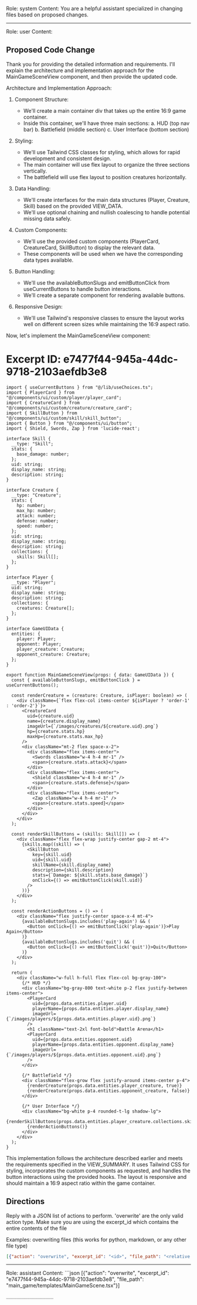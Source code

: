Role: system
Content: You are a helpful assistant specialized in changing files based on proposed changes.
__________________
Role: user
Content: 
## Proposed Code Change
Thank you for providing the detailed information and requirements. I'll explain the architecture and implementation approach for the MainGameSceneView component, and then provide the updated code.

Architecture and Implementation Approach:

1. Component Structure:
   - We'll create a main container div that takes up the entire 16:9 game container.
   - Inside this container, we'll have three main sections:
     a. HUD (top nav bar)
     b. Battlefield (middle section)
     c. User Interface (bottom section)

2. Styling:
   - We'll use Tailwind CSS classes for styling, which allows for rapid development and consistent design.
   - The main container will use flex layout to organize the three sections vertically.
   - The battlefield will use flex layout to position creatures horizontally.

3. Data Handling:
   - We'll create interfaces for the main data structures (Player, Creature, Skill) based on the provided VIEW_DATA.
   - We'll use optional chaining and nullish coalescing to handle potential missing data safely.

4. Custom Components:
   - We'll use the provided custom components (PlayerCard, CreatureCard, SkillButton) to display the relevant data.
   - These components will be used when we have the corresponding data types available.

5. Button Handling:
   - We'll use the availableButtonSlugs and emitButtonClick from useCurrentButtons to handle button interactions.
   - We'll create a separate component for rendering available buttons.

6. Responsive Design:
   - We'll use Tailwind's responsive classes to ensure the layout works well on different screen sizes while maintaining the 16:9 aspect ratio.

Now, let's implement the MainGameSceneView component:

# Excerpt ID: e7477f44-945a-44dc-9718-2103aefdb3e8
```tsx main_game/templates/MainGameScene.tsx
import { useCurrentButtons } from "@/lib/useChoices.ts";
import { PlayerCard } from "@/components/ui/custom/player/player_card";
import { CreatureCard } from "@/components/ui/custom/creature/creature_card";
import { SkillButton } from "@/components/ui/custom/skill/skill_button";
import { Button } from "@/components/ui/button";
import { Shield, Swords, Zap } from 'lucide-react';

interface Skill {
  __type: "Skill";
  stats: {
    base_damage: number;
  };
  uid: string;
  display_name: string;
  description: string;
}

interface Creature {
  __type: "Creature";
  stats: {
    hp: number;
    max_hp: number;
    attack: number;
    defense: number;
    speed: number;
  };
  uid: string;
  display_name: string;
  description: string;
  collections: {
    skills: Skill[];
  };
}

interface Player {
  __type: "Player";
  uid: string;
  display_name: string;
  description: string;
  collections: {
    creatures: Creature[];
  };
}

interface GameUIData {
  entities: {
    player: Player;
    opponent: Player;
    player_creature: Creature;
    opponent_creature: Creature;
  };
}

export function MainGameSceneView(props: { data: GameUIData }) {
  const { availableButtonSlugs, emitButtonClick } = useCurrentButtons();

  const renderCreature = (creature: Creature, isPlayer: boolean) => (
    <div className={`flex flex-col items-center ${isPlayer ? 'order-1' : 'order-2'}`}>
      <CreatureCard
        uid={creature.uid}
        name={creature.display_name}
        imageUrl={`/images/creatures/${creature.uid}.png`}
        hp={creature.stats.hp}
        maxHp={creature.stats.max_hp}
      />
      <div className="mt-2 flex space-x-2">
        <div className="flex items-center">
          <Swords className="w-4 h-4 mr-1" />
          <span>{creature.stats.attack}</span>
        </div>
        <div className="flex items-center">
          <Shield className="w-4 h-4 mr-1" />
          <span>{creature.stats.defense}</span>
        </div>
        <div className="flex items-center">
          <Zap className="w-4 h-4 mr-1" />
          <span>{creature.stats.speed}</span>
        </div>
      </div>
    </div>
  );

  const renderSkillButtons = (skills: Skill[]) => (
    <div className="flex flex-wrap justify-center gap-2 mt-4">
      {skills.map((skill) => (
        <SkillButton
          key={skill.uid}
          uid={skill.uid}
          skillName={skill.display_name}
          description={skill.description}
          stats={`Damage: ${skill.stats.base_damage}`}
          onClick={() => emitButtonClick(skill.uid)}
        />
      ))}
    </div>
  );

  const renderActionButtons = () => (
    <div className="flex justify-center space-x-4 mt-4">
      {availableButtonSlugs.includes('play-again') && (
        <Button onClick={() => emitButtonClick('play-again')}>Play Again</Button>
      )}
      {availableButtonSlugs.includes('quit') && (
        <Button onClick={() => emitButtonClick('quit')}>Quit</Button>
      )}
    </div>
  );

  return (
    <div className="w-full h-full flex flex-col bg-gray-100">
      {/* HUD */}
      <div className="bg-gray-800 text-white p-2 flex justify-between items-center">
        <PlayerCard
          uid={props.data.entities.player.uid}
          playerName={props.data.entities.player.display_name}
          imageUrl={`/images/players/${props.data.entities.player.uid}.png`}
        />
        <h1 className="text-2xl font-bold">Battle Arena</h1>
        <PlayerCard
          uid={props.data.entities.opponent.uid}
          playerName={props.data.entities.opponent.display_name}
          imageUrl={`/images/players/${props.data.entities.opponent.uid}.png`}
        />
      </div>

      {/* Battlefield */}
      <div className="flex-grow flex justify-around items-center p-4">
        {renderCreature(props.data.entities.player_creature, true)}
        {renderCreature(props.data.entities.opponent_creature, false)}
      </div>

      {/* User Interface */}
      <div className="bg-white p-4 rounded-t-lg shadow-lg">
        {renderSkillButtons(props.data.entities.player_creature.collections.skills)}
        {renderActionButtons()}
      </div>
    </div>
  );
}
```

This implementation follows the architecture described earlier and meets the requirements specified in the VIEW_SUMMARY. It uses Tailwind CSS for styling, incorporates the custom components as requested, and handles the button interactions using the provided hooks. The layout is responsive and should maintain a 16:9 aspect ratio within the game container.

## Directions
Reply with a JSON list of actions to perform. 'overwrite' are the only valid action type. 
Make sure you are using the excerpt_id which contains the entire contents of the file

Examples:
overwriting files (this works for python, markdown, or any other file type)
```json output_example1
[{"action": "overwrite", "excerpt_id": "<id>", "file_path": "<relative file path>"}]
```

__________________
Role: assistant
Content: ```json
[{"action": "overwrite", "excerpt_id": "e7477f44-945a-44dc-9718-2103aefdb3e8", "file_path": "main_game/templates/MainGameScene.tsx"}]
```
__________________
